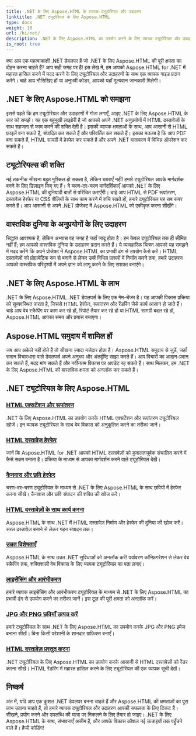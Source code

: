 ```yaml
---
title: .NET के लिए Aspose.HTML के व्यापक ट्यूटोरियल और उदाहरण
linktitle: .NET ट्यूटोरियल के लिए Aspose.HTML
type: docs
weight: 10
url: /hi/net/
description: .NET के लिए Aspose.HTML का उपयोग करने के लिए व्यापक ट्यूटोरियल और उदाहरण खोजें। अपने .NET विकास कौशल को बढ़ाने के लिए Aspose.HTML की शक्ति को प्राप्त करें।
is_root: true
---
```


क्या आप एक महत्वाकांक्षी .NET डेवलपर हैं जो .NET के लिए Aspose.HTML की पूरी क्षमता का दोहन करना चाहते हैं? आप सही जगह पर हैं! इस लेख में, हम आपको Aspose.HTML for .NET में महारत हासिल करने में मदद करने के लिए ट्यूटोरियल और उदाहरणों के साथ एक व्यापक गाइड प्रदान करेंगे। चाहे आप नौसिखिए हों या अनुभवी कोडर, आपको यहाँ मूल्यवान जानकारी मिलेगी।

## .NET के लिए Aspose.HTML को समझना

इससे पहले कि हम ट्यूटोरियल और उदाहरणों में गोता लगाएँ, आइए .NET के लिए Aspose.HTML के सार को समझें। यह एक बहुमुखी लाइब्रेरी है जो आपको अपने .NET अनुप्रयोगों में HTML दस्तावेज़ों के साथ सहजता से काम करने की शक्ति देती है। इसकी व्यापक क्षमताओं के साथ, आप आसानी से HTML फ़ाइलें बना सकते हैं, संपादित कर सकते हैं और परिवर्तित कर सकते हैं। इसका मतलब है कि आप PDF बना सकते हैं, HTML सामग्री में हेरफेर कर सकते हैं और अपने .NET वातावरण में विभिन्न ऑपरेशन कर सकते हैं।

## ट्यूटोरियल्स की शक्ति

नई तकनीक सीखना बहुत मुश्किल हो सकता है, लेकिन घबराएँ नहीं! हमारे ट्यूटोरियल आपके मार्गदर्शक बनने के लिए डिज़ाइन किए गए हैं। ये चरण-दर-चरण मार्गदर्शिकाएँ आपको .NET के लिए Aspose.HTML की बुनियादी बातों से परिचित कराएँगी। चाहे आप HTML से PDF रूपांतरण, दस्तावेज़ हेरफेर या CSS शैलियों के साथ काम करने में रुचि रखते हों, हमारे ट्यूटोरियल यह सब कवर करते हैं। आप आसानी से अपने .NET प्रोजेक्ट में Aspose.HTML को एकीकृत करना सीखेंगे।

## वास्तविक दुनिया के अनुप्रयोगों के लिए उदाहरण

सिद्धांत आवश्यक है, लेकिन अभ्यास वह जगह है जहाँ जादू होता है। हम केवल ट्यूटोरियल तक ही सीमित नहीं हैं; हम आपको वास्तविक दुनिया के उदाहरण प्रदान करते हैं। ये व्यावहारिक चित्रण आपको यह समझने में मदद करेंगे कि अपने प्रोजेक्ट में Aspose.HTML का प्रभावी ढंग से उपयोग कैसे करें। HTML दस्तावेज़ों को प्रोग्रामेटिक रूप से बनाने से लेकर उन्हें विभिन्न प्रारूपों में निर्यात करने तक, हमारे उदाहरण आपको वास्तविक परिदृश्यों में अपने ज्ञान को लागू करने के लिए सशक्त बनाएंगे।

## .NET के लिए Aspose.HTML के लाभ

.NET के लिए Aspose.HTML .NET डेवलपर्स के लिए एक गेम-चेंजर है। यह आपकी विकास प्रक्रिया को सुव्यवस्थित करता है, जिससे HTML हेरफेर, रूपांतरण और रेंडरिंग जैसे कार्य आसान हो जाते हैं। चाहे आप वेब स्क्रैपिंग पर काम कर रहे हों, रिपोर्ट तैयार कर रहे हों या HTML सामग्री बदल रहे हों, Aspose.HTML आपका समय और प्रयास बचाएगा।

## Aspose.HTML समुदाय में शामिल हों

जब आप अकेले नहीं होते हैं तो सीखना ज़्यादा मज़ेदार होता है। Aspose.HTML समुदाय से जुड़ें, जहाँ समान विचारधारा वाले डेवलपर्स अपने अनुभव और अंतर्दृष्टि साझा करते हैं। आप विचारों का आदान-प्रदान कर सकते हैं, मदद मांग सकते हैं और नवीनतम विकास पर अपडेट रह सकते हैं। साथ मिलकर, हम .NET के लिए Aspose.HTML की वास्तविक क्षमता को अनलॉक कर सकते हैं।

## .NET ट्यूटोरियल के लिए Aspose.HTML

### [HTML एक्सटेंशन और रूपांतरण](./html-extensions-and-conversions/)
.NET के लिए Aspose.HTML का उपयोग करके HTML एक्सटेंशन और रूपांतरण ट्यूटोरियल खोजें। इन व्यापक ट्यूटोरियल के साथ वेब विकास को अनुकूलित करने का तरीका जानें।
### [HTML दस्तावेज़ हेरफेर](./html-document-manipulation/)
जानें कि Aspose.HTML for .NET आपको HTML दस्तावेज़ों को कुशलतापूर्वक संचालित करने में कैसे सक्षम बनाता है। प्रक्रिया के माध्यम से आपका मार्गदर्शन करने वाले ट्यूटोरियल देखें।
### [कैनवास और छवि हेरफेर](./canvas-and-image-manipulation/)
चरण-दर-चरण ट्यूटोरियल के माध्यम से .NET के लिए Aspose.HTML के साथ छवियों में हेरफेर करना सीखें। कैनवास और छवि संपादन की शक्ति की खोज करें।
### [HTML दस्तावेज़ों के साथ कार्य करना](./working-with-html-documents/)
Aspose.HTML के साथ .NET में HTML दस्तावेज़ निर्माण और हेरफेर की दुनिया की खोज करें। सरल दस्तावेज़ बनाने से लेकर गहन संपादन तक।
### [उन्नत विशेषताएँ](./advanced-features/)
Aspose.HTML के साथ उन्नत .NET सुविधाओं को अनलॉक करें! पर्यावरण कॉन्फ़िगरेशन से लेकर वेब स्क्रैपिंग तक, शक्तिशाली वेब विकास के लिए व्यापक ट्यूटोरियल का पता लगाएं।
### [लाइसेंसिंग और आरंभीकरण](./licensing-and-initialization/)
हमारे व्यापक लाइसेंसिंग और आरंभीकरण ट्यूटोरियल के माध्यम से .NET के लिए Aspose.HTML का प्रभावी ढंग से उपयोग करने का तरीका जानें। इस टूल की पूरी क्षमता को अनलॉक करें।
### [JPG और PNG छवियाँ उत्पन्न करें](./generate-jpg-and-png-images/)
हमारे ट्यूटोरियल के साथ .NET के लिए Aspose.HTML का उपयोग करके JPG और PNG इमेज बनाना सीखें। बिना किसी परेशानी के शानदार ग्राफ़िक्स बनाएँ।
### [HTML दस्तावेज़ प्रस्तुत करना](./rendering-html-documents/)
.NET ट्यूटोरियल के लिए Aspose.HTML का उपयोग करके आसानी से HTML दस्तावेज़ों को रेंडर करना सीखें। HTML रेंडरिंग में महारत हासिल करने के लिए ट्यूटोरियल की एक व्यापक सूची देखें।

## निष्कर्ष
अंत में, यदि आप एक कुशल .NET डेवलपर बनना चाहते हैं और Aspose.HTML की क्षमताओं का पूरा लाभ उठाना चाहते हैं, तो हमारे व्यापक ट्यूटोरियल और उदाहरण आपकी सफलता के लिए टिकट हैं। सीखने, प्रयोग करने और उपलब्धि की यात्रा पर निकलने के लिए तैयार हो जाइए। .NET के लिए Aspose.HTML के साथ, संभावनाएँ असीम हैं, और आपके विकास कौशल नई ऊंचाइयों तक पहुँचने वाले हैं। हैप्पी कोडिंग!